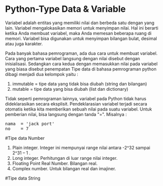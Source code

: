 # Python-Type Data & Variable
<j>Variabel adalah entitas yang memiliki nilai dan berbeda satu dengan yang lain. Variabel mengalokasikan memori untuk menyimpan nilai. Hal ini berarti ketika Anda membuat variabel, maka
Anda memesan beberapa ruang di memori. Variabel bisa digunakan untuk menyimpan bilangan bulat,  desimal atau juga karakter.

Pada banyak bahasa pemrograman, ada dua cara untuk membuat variabel. Cara yang pertama variabel langsung dengan nilai disebut dengan inisialisasi. Sedangkan cara kedua dengan memasukkan nilai
pada variabel yang biasa disebut penempatan</j>
Tipe data di bahasa pemrograman python dibagi menjadi dua kelompok yaitu :
1. immutable = tipe data yang tidak bisa diubah (string dan bilangan)
2. mutable = tipe data yang bisa diubah (list dan dictionary)

Tidak seperti pemrograman lainnya, variabel pada Python tidak harus dideklarasikan secara eksplisit.
Pendeklarasian variabel terjadi secara otomatis ketika kita memberikan sebuah nilai pada suatu
variabel. Untuk pemberian nilai, bisa langsung dengan tanda "=". Misalnya :

<pre>nama  = 'jack port'
no    = 7
</pre>

#Tipe data Number

1. Plain integer. Integer ini mempunyai range nilai antara -2^32 sampai 2^31 – 1 .
2. Long integer. Perhitungan di luar range nilai integer.
3. Floating Point Real Number. Bilangan real.
4. Complex number. Untuk bilangan real dan imajiner.

#Tipe data String
